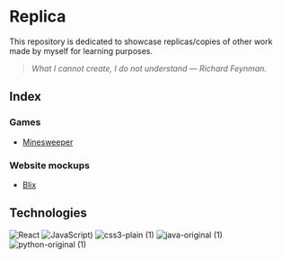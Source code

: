 # Replica
This repository is dedicated to showcase replicas/copies of other work made by myself for learning purposes.
>*What I cannot create, I do not understand — Richard Feynman.*
## Index

<h3>Games</h3>
<ul>
  <li><a href="https://github.com/Eliathx/replica/tree/main/minesweeper" target="_top">Minesweeper</a></li>
</ul>

<h3>Website mockups</h3>
<ul>
  <li><a href="https://github.com/Eliathx/replica/tree/main/blix-replica" target="_top">Blix</a></li>
</ul>

<h2>Technologies</h2>

![React](https://user-images.githubusercontent.com/67605537/194776097-16408e0a-fed1-4bf2-86d4-753592d13665.svg)
![JavaScript)](https://user-images.githubusercontent.com/67605537/194776152-8edae583-e6b8-425b-849f-761c52b00806.svg)
![css3-plain (1)](https://user-images.githubusercontent.com/67605537/194776267-aa16aa44-918c-415b-9739-c12e9cfc50b0.svg)
![java-original (1)](https://user-images.githubusercontent.com/67605537/194776543-48162a2f-a588-4df6-b7a5-9c4f18fc327a.svg)
![python-original (1)](https://user-images.githubusercontent.com/67605537/194776551-537cc9a9-3055-4f80-addd-423a74c9b5d6.svg)
